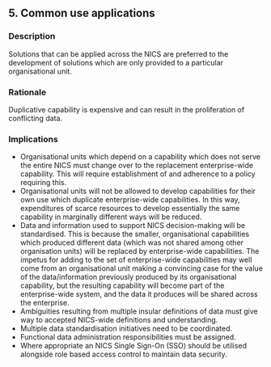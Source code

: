 ## 5. Common use applications

### Description

Solutions that can be applied across the NICS are preferred to the development of
solutions which are only provided to a particular organisational unit.

### Rationale

Duplicative capability is expensive and can result in the proliferation of conflicting data.

### Implications

- Organisational units which depend on a capability which does not serve the entire NICS must change over to the replacement enterprise-wide capability. This will require establishment of and adherence to a policy requiring this.
- Organisational units will not be allowed to develop capabilities for their own use which duplicate
enterprise-wide capabilities. In this way, expenditures of scarce resources to develop essentially the same capability in marginally different ways will be reduced.
- Data and information used to support NICS decision-making will be standardised. This is because the
smaller, organisational capabilities which produced different data (which was not shared among other
organisation units) will be replaced by enterprise-wide capabilities. The impetus for adding to the set of enterprise-wide capabilities may well come from an organisational unit making a convincing case for the value of the data/information previously produced by its organisational capability, but the resulting capability will become part of the enterprise-wide system, and the data it produces will be shared across the enterprise.
- Ambiguities resulting from multiple insular definitions of data must give way to accepted NICS-wide
definitions and understanding.
- Multiple data standardisation initiatives need to be coordinated.
- Functional data administration responsibilities must be assigned.
- Where appropriate an NICS Single Sign-On (SSO) should be utilised alongside role based access control to
maintain data security.
